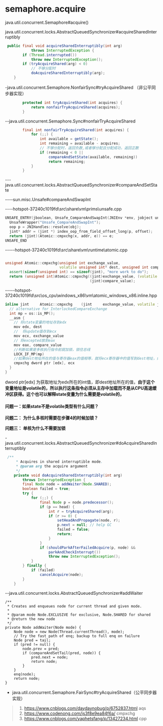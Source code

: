 # semaphore.acquire

java.util.concurrent.Semaphore#acquire()

java.util.concurrent.locks.AbstractQueuedSynchronizer#acquireSharedInterruptibly

```java
 public final void acquireSharedInterruptibly(int arg)
            throws InterruptedException {
        if (Thread.interrupted())
            throw new InterruptedException();
        if (tryAcquireShared(arg) < 0)
            // 不够分配时
            doAcquireSharedInterruptibly(arg);
    }
```



-java.util.concurrent.Semaphore.NonfairSync#tryAcquireShared （非公平同步器实现）

```java
        protected int tryAcquireShared(int acquires) {
            return nonfairTryAcquireShared(acquires);
        }
```



--java.util.concurrent.Semaphore.Sync#nonfairTryAcquireShared

```java
        final int nonfairTryAcquireShared(int acquires) {
            for (;;) {
                int available = getState();
                int remaining = available - acquires;
                // 不够分配时，返回负数,或者够分配且分配成功，返回正数
                if (remaining < 0 ||
                    compareAndSetState(available, remaining))
                    return remaining;
            }
        }
```



---java.util.concurrent.locks.AbstractQueuedSynchronizer#compareAndSetState

----sun.misc.Unsafe#compareAndSwapInt

----hotspot-37240c1019fd\src\share\vm\prims\unsafe.cpp

```cpp
UNSAFE_ENTRY(jboolean, Unsafe_CompareAndSwapInt(JNIEnv *env, jobject unsafe, jobject obj, jlong offset, jint e, jint x))
  UnsafeWrapper("Unsafe_CompareAndSwapInt");
  oop p = JNIHandles::resolve(obj);
  jint* addr = (jint *) index_oop_from_field_offset_long(p, offset);
  return (jint)(Atomic::cmpxchg(x, addr, e)) == e;
UNSAFE_END
```

-----hotspot-37240c1019fd\src\share\vm\runtime\atomic.cpp

```hpp

unsigned Atomic::cmpxchg(unsigned int exchange_value,
                         volatile unsigned int* dest, unsigned int compare_value) {
  assert(sizeof(unsigned int) == sizeof(jint), "more work to do");
  return (unsigned int)Atomic::cmpxchg((jint)exchange_value, (volatile jint*)dest,
                                       (jint)compare_value);
```



-----hotspot-37240c1019fd\src\os_cpu\windows_x86\vm\atomic_windows_x86.inline.hpp

```cpp
inline jint     Atomic::cmpxchg    (jint     exchange_value, volatile jint*     dest, jint     compare_value) {
  // alternative for InterlockedCompareExchange
  int mp = os::is_MP();
  __asm {
    // 将state变量的地址存到edx
    mov edx, dest
    //  将update值存到ecx
    mov ecx, exchange_value
    // 将excepted放到eax
    mov eax, compare_value
    //判断如果是多核执行指令前就加锁，锁住总线
    LOCK_IF_MP(mp)
    //如果dest地址所在的值与寄存器eax的值相等，就将ecx寄存器中的值写到dest地址，如果不相等，将目的操作数（dest地址所在的值）赋值到eax寄存中。
    cmpxchg dword ptr [edx], ecx
  }
}
```



dword ptr[edx] 为获取地址为edx所在的int值，即dest地址所在的值，**由于这个变量地址是volatile的，所以执行这条指令必须从主存中加载而不是从CPU高速缓冲区获得。这个也可以解释state变量为什么需要是volatile的，**

#### 问题一：如果state不是volatile类型有什么问题？

**问题二： 为什么多核时需要在步骤4的时候加锁？**

**问题三： 单核为什么不需要加锁**



-java.util.concurrent.locks.AbstractQueuedSynchronizer#doAcquireSharedInterruptibly

```java
 /**
     * Acquires in shared interruptible mode.
     * @param arg the acquire argument
     */
    private void doAcquireSharedInterruptibly(int arg)
        throws InterruptedException {
        final Node node = addWaiter(Node.SHARED);
        boolean failed = true;
        try {
            for (;;) {
                final Node p = node.predecessor();
                if (p == head) {
                    int r = tryAcquireShared(arg);
                    if (r >= 0) {
                        setHeadAndPropagate(node, r);
                        p.next = null; // help GC
                        failed = false;
                        return;
                    }
                }
                if (shouldParkAfterFailedAcquire(p, node) &&
                    parkAndCheckInterrupt())
                    throw new InterruptedException();
            }
        } finally {
            if (failed)
                cancelAcquire(node);
        }
    }
```



--java.util.concurrent.locks.AbstractQueuedSynchronizer#addWaiter

```
/**
 * Creates and enqueues node for current thread and given mode.
 *
 * @param mode Node.EXCLUSIVE for exclusive, Node.SHARED for shared
 * @return the new node
 */
private Node addWaiter(Node mode) {
    Node node = new Node(Thread.currentThread(), mode);
    // Try the fast path of enq; backup to full enq on failure
    Node pred = tail;
    if (pred != null) {
        node.prev = pred;
        if (compareAndSetTail(pred, node)) {
            pred.next = node;
            return node;
        }
    }
    enq(node);
    return node;
}
```



- java.util.concurrent.Semaphore.FairSync#tryAcquireShared（公平同步器实现）



>
>
>1. https://www.cnblogs.com/daydaynobug/p/6752837.html  aqs
>2. https://www.codenong.com/js3f8e9ea84f6a/  cmpxchg
>3. https://www.cnblogs.com/yaphetsfang/p/13427234.html  cpp
